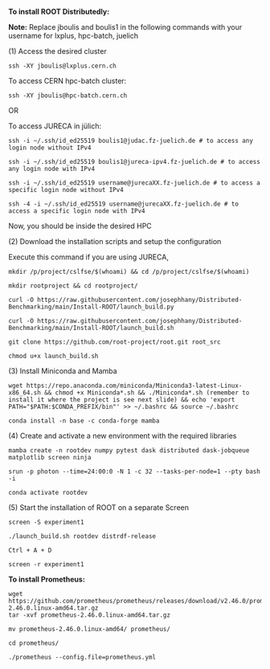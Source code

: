 
**To install ROOT Distributedly:**

**Note:** Replace jboulis and boulis1 in the following commands with your username for lxplus, hpc-batch, juelich

(1) Access the desired cluster

```
ssh -XY jboulis@lxplus.cern.ch
```

To access CERN hpc-batch cluster:

```
ssh -XY jboulis@hpc-batch.cern.ch
```

OR

To access JURECA in jülich:

```
ssh -i ~/.ssh/id_ed25519 boulis1@judac.fz-juelich.de # to access any login node without IPv4

ssh -i ~/.ssh/id_ed25519 boulis1@jureca-ipv4.fz-juelich.de # to access any login node with IPv4

ssh -i ~/.ssh/id_ed25519 username@jurecaXX.fz-juelich.de # to access a specific login node without IPv4

ssh -4 -i ~/.ssh/id_ed25519 username@jurecaXX.fz-juelich.de # to access a specific login node with IPv4
```

Now, you should be inside the desired HPC

(2) Download the installation scripts and setup the configuration

Execute this command if you are using JURECA,
```
mkdir /p/project/cslfse/$(whoami) && cd /p/project/cslfse/$(whoami)
```

```
mkdir rootproject && cd rootproject/

curl -O https://raw.githubusercontent.com/josephhany/Distributed-Benchmarking/main/Install-ROOT/launch_build.py

curl -O https://raw.githubusercontent.com/josephhany/Distributed-Benchmarking/main/Install-ROOT/launch_build.sh

git clone https://github.com/root-project/root.git root_src

chmod u+x launch_build.sh
```

(3) Install Miniconda and Mamba

```
wget https://repo.anaconda.com/miniconda/Miniconda3-latest-Linux-x86_64.sh && chmod +x Miniconda*.sh && ./Miniconda*.sh (remember to install it where the project is see next slide) && echo 'export PATH="$PATH:$CONDA_PREFIX/bin"' >> ~/.bashrc && source ~/.bashrc

conda install -n base -c conda-forge mamba
```

(4) Create and activate a new environment with the required libraries

```
mamba create -n rootdev numpy pytest dask distributed dask-jobqueue matplotlib screen ninja

srun -p photon --time=24:00:0 -N 1 -c 32 --tasks-per-node=1 --pty bash -i

conda activate rootdev
```

(5) Start the installation of ROOT on a separate Screen

```
screen -S experiment1

./launch_build.sh rootdev distrdf-release

Ctrl + A + D

screen -r experiment1
```

**To install Prometheus:**
```
wget https://github.com/prometheus/prometheus/releases/download/v2.46.0/prometheus-2.46.0.linux-amd64.tar.gz
tar -xvf prometheus-2.46.0.linux-amd64.tar.gz

mv prometheus-2.46.0.linux-amd64/ prometheus/

cd prometheus/

./prometheus --config.file=prometheus.yml
```
